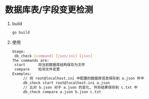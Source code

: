 # 数据库表/字段变更检测

1. build

   ```bash
   go build
   ```

2. 使用
   ```bash
   Usage:
   	db_check [command] [json/ini] [json]
   The commands are:
   	start      将当前数据库结构保存为文件
   	compare    检测文件变更
   Examples:
   		// 将 root@localhost.ini 中配置的数据库信息保存到 a.json 件中
   		db_check start root@localhost.ini a.json
   		// 比对 b.json 对于 a.json 的变化, 并将结果保存到 c.txt 中
   		db_check compare a.json b.json c.txt
   ```
